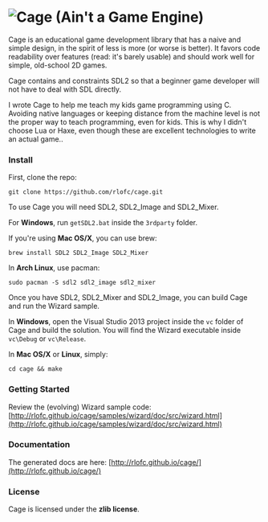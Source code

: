 ![Cage](https://raw.githubusercontent.com/rlofc/cage/gh-pages/cage.png) (Ain't a Game Engine)
=============================================================================================

Cage is an educational game development library that has a naive and simple design, in the spirit of less is 
more (or worse is better). It favors code readability over features (read: it's barely usable)
and should work well for simple, old-school 2D games.

Cage contains and constraints SDL2 so that a beginner game developer will not have to deal with SDL directly.

I wrote Cage to help me teach my kids game programming using C. Avoiding native languages or keeping 
distance from the machine level is not the proper way to teach programming, even for kids. This is why I 
didn't choose Lua or Haxe, even though these are excellent technologies to write an actual game..

### Install

First, clone the repo:

    git clone https://github.com/rlofc/cage.git

To use Cage you will need SDL2, SDL2_Image and SDL2_Mixer.

For **Windows**, run `getSDL2.bat` inside the `3rdparty` folder.

If you're using **Mac OS/X**, you can use brew:

    brew install SDL2 SDL2_Image SDL2_Mixer

In **Arch Linux**, use pacman:

    sudo pacman -S sdl2 sdl2_image sdl2_mixer


Once you have SDL2, SDL2_Mixer and SDL2_Image, you can build Cage and run the
Wizard sample.

In **Windows**, open the Visual Studio 2013 project inside the `vc` folder of Cage
and build the solution. You will find the Wizard executable inside `vc\Debug` or `vc\Release`.

In **Mac OS/X** or **Linux**, simply:

    cd cage && make
    
### Getting Started

Review the (evolving) Wizard sample code:
[http://rlofc.github.io/cage/samples/wizard/doc/src/wizard.html](http://rlofc.github.io/cage/samples/wizard/doc/src/wizard.html)

### Documentation

The generated docs are here:
[http://rlofc.github.io/cage/](http://rlofc.github.io/cage/)

### License

Cage is licensed under the **zlib license**.

